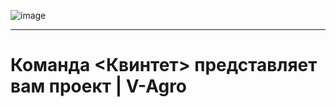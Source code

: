 ![image](https://user-images.githubusercontent.com/90931685/175912670-b562d103-da52-4157-84e5-431f0591f3bd.png)

______________________________

# Команда <Квинтет> представляет вам проект | V-Agro







